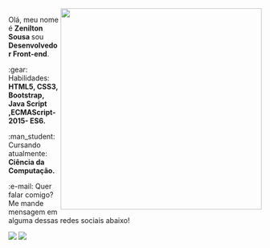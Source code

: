 <img src="https://www.criarportfolio.com/wp-content/uploads/2019/05/desenvolvedor.jpg" min-width="400px" max-width="400px" width="400px" align="right" >

<p align="left">
  Olá, meu nome é <strong>Zenilton Sousa </strong> sou <strong>Desenvolvedor Front-end</strong>.<br>
  
</p>

<p align="left">
  :gear: Habilidades: <strong>HTML5, CSS3, Bootstrap, Java Script ,ECMAScript-2015- ES6.</strong>
</p>

<p align="left">
  :man_student:Cursando atualmente: <strong>Ciência da Computação.</strong>
</p>

<p align="left">
:e-mail:  Quer falar comigo? Me mande mensagem em alguma dessas redes sociais abaixo!
</p>
 <p align="left">
<a href="ze18.fv@gmail.com" alt="Gmail">
<img src="https://img.shields.io/badge/-ze18.fv@gmail.com-e34c41?style=flat-square&labelColor=e34c41&logo=gmail&logoColor=white&link=iuricodebrasil@gmail.com" /></a>
  
<a href="https://www.linkedin.com/in/zenilton-sousa-silva-7094191b1/" alt="Linkedin">
<img src="https://img.shields.io/badge/-Zenilton-blue?style=flat-square&logo=Linkedin&logoColor=white&link=https://www.linkedin.com/in/iuricode" /></a>
  
